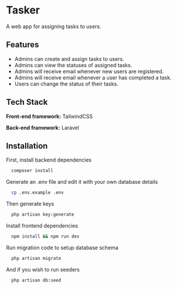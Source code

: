 # Tasker

A web app for assigning tasks to users.


## Features
- Admins can create and assign tasks to users.
- Admins can view the statuses of assigned tasks.
- Admins will receive email whenever new users are registered.
- Admins will receive email whenever a user has completed a task.
- Users can change the status of their tasks.


## Tech Stack

**Front-end framework:** TailwindCSS

**Back-end framework:** Laravel

## Installation

First, install backend dependencies

```bash
  composer install
```
Generate an .env file and edit it with your own database details

```bash
  cp .env.example .env
```
Then generate keys

```bash
  php artisan key:generate
```
Install frontend dependencies 

```bash
  npm install && npm run dev
```

Run migration code to setup database schema

```bash
  php artisan migrate
```
And if you wish to run seeders
```bash
  php artisan db:seed
```




